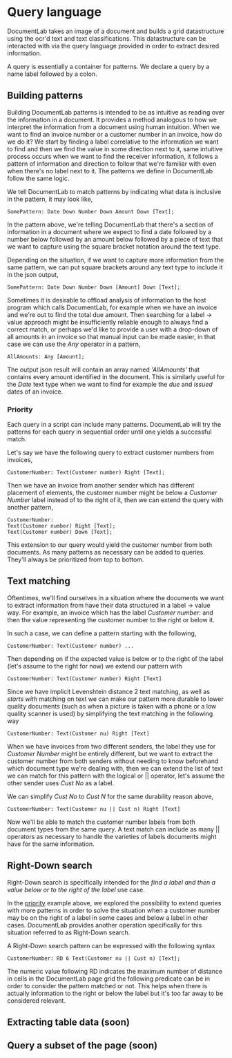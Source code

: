 # Query language

DocumentLab takes an image of a document and builds a grid datastructure using the ocr'd text and text classifications. This datastructure can be interacted with via the query language provided in order to extract desired information.

A query is essentially a container for patterns. We declare a query by a name label followed by a colon. 

## Building patterns
Building DocumentLab patterns is intended to be as intuitive as reading over the information in a document. It provides a method analogous to how we interpret the information from a document using human intuition. When we want to find an invoice number or a customer number in an invoice, how do we do it? We start by finding a label correlative to the information we want to find and then we find the value in some direction next to it, same intuitive process occurs when we want to find the receiver information, it follows a pattern of information and direction to follow that we're familiar with even when there's no label next to it. The patterns we define in DocumentLab follow the same logic.

We tell DocumentLab to match patterns by indicating what data is inclusive in the pattern, it may look like,
```
SomePattern: Date Down Number Down Amount Down [Text];
```

In the pattern above, we're telling DocumentLab that there's a section of information in a document where we expect to find a date followed by a number below followed by an amount below followed by a piece of text that we want to capture using the square bracket notation around the text type.

Depending on the situation, if we want to capture more information from the same pattern, we can put square brackets around any text type to include it in the json output, 
```
SomePattern: Date Down Number Down [Amount] Down [Text];
```

Sometimes it is desirable to offload analysis of information to the host program which calls DocumentLab, for example when we have an invoice and we're out to find the total due amount. Then searching for a label -> value approach might be insufficiently reliable enough to always find a correct match, or perhaps we'd like to provide a user with a drop-down of all amounts in an invoice so that manual input can be made easier, in that case we can use the *Any* operator in a pattern,

```
AllAmounts: Any [Amount];
```

The output json result will contain an array named *'AllAmounts'* that contains every amount identified in the document. This is similarly useful for the *Date* text type when we want to find for example the *due* and *issued* dates of an invoice.

### Priority
Each query in a script can include many patterns. DocumentLab will try the patterns for each query in sequential order until one yields a successful match.

Let's say we have the following query to extract customer numbers from invoices,
```
CustomerNumber: Text(Customer number) Right [Text];
```

Then we have an invoice from another sender which has different placement of elements, the customer number might be below a *Customer Number* label instead of to the right of it, then we can extend the query with another pattern,
```
CustomerNumber: 
Text(Customer number) Right [Text];
Text(Customer number) Down [Text];
```

This extension to our query would yield the customer number from both documents. As many patterns as necessary can be added to queries. They'll always be prioritized from top to bottom.

## Text matching
Oftentimes, we'll find ourselves in a situation where the documents we want to extract information from have their data structured in a label -> value way. For example, an invoice which has the label *Customer number:* and then the value representing the customer number to the right or below it. 

In such a case, we can define a pattern starting with the following,
```
CustomerNumber: Text(Customer number) ...
```

Then depending on if the expected value is below or to the right of the label (let's assume to the right for now) we extend our pattern with 
```
CustomerNumber: Text(Customer number) Right [Text]
```

Since we have implicit Levenshtein distance 2 text matching, as well as *starts with* matching on text we can make our pattern more durable to lower quality documents (such as when a picture is taken with a phone or a low quality scanner is used) by simplifying the text matching in the following way
```
CustomerNumber: Text(Customer nu) Right [Text]
```

When we have invoices from two different senders, the label they use for *Customer Number* might be entirely different, but we want to extract the customer number from both senders without needing to know beforehand which document type we're dealing with, then we can extend the list of text we can match for this pattern with the logical or || operator, let's assume the other sender uses *Cust No* as a label.

We can simplify *Cust No* to *Cust N* for the same durability reason above, 
```
CustomerNumber: Text(Customer nu || Cust n) Right [Text]
```

Now we'll be able to match the customer number labels from both document types from the same query. A text match can include as many || operators as necessary to handle the varieties of labels documents might have for the same information.

## Right-Down search
Right-Down search is specifically intended for the *find a label and then a value below or to the right of the label* use case. 

In the [priority](https://github.com/karisigurd4/DocumentLab/blob/master/Documentation/QueryLanguage.md#priority) example above, we explored the possibility to extend queries with more patterns in order to solve the situation when a customer number may be on the right of a label in some cases and below a label in other cases. DocumentLab provides another operation specifically for this situation referred to as Right-Down search. 

A Right-Down search pattern can be expressed with the following syntax
```
CustomerNumber: RD 6 Text(Customer nu || Cust n) [Text];
```

The numeric value following RD indicates the maximum number of distance in cells in the DocumentLab page grid the following predicate can be in order to consider the pattern matched or not. This helps when there is actually information to the right or below the label but it's too far away to be considered relevant.

## Extracting table data (soon)

## Query a subset of the page (soon)

